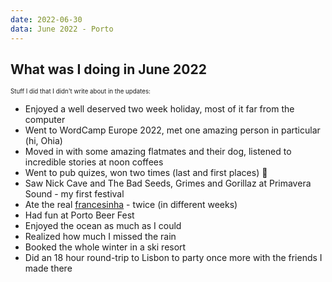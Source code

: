 ```yaml
---
date: 2022-06-30
data: June 2022 - Porto
---
```


## What was I doing in June 2022

<sub><sup>Stuff I did that I didn't write about in the updates:</sup></sub>
- Enjoyed a well deserved two week holiday, most of it far from the computer
- Went to WordCamp Europe 2022, met one amazing person in particular (hi, Ohia)
- Moved in with some amazing flatmates and their dog, listened to incredible stories at noon coffees
- Went to pub quizes, won two times (last and first places) 🍻
- Saw Nick Cave and The Bad Seeds, Grimes and Gorillaz at Primavera Sound - my first festival
- Ate the real [francesinha](https://en.wikipedia.org/wiki/Francesinha) - twice (in different weeks)
- Had fun at Porto Beer Fest
- Enjoyed the ocean as much as I could
- Realized how much I missed the rain
- Booked the whole winter in a ski resort
- Did an 18 hour round-trip to Lisbon to party once more with the friends I made there
